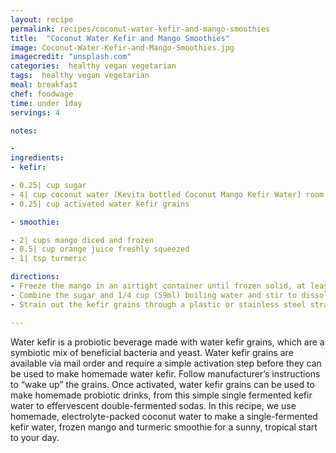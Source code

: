 ```yaml
---
layout: recipe
permalink: recipes/coconut-water-kefir-and-mango-smoothies
title:  "Coconut Water Kefir and Mango Smoothies"
image: Coconut-Water-Kefir-and-Mango-Smoothies.jpg
imagecredit: "unsplash.com"
categories:  healthy vegan vegetarian
tags:  healthy vegan vegetarian
meal: breakfast
chef: foodwage
time: under 1day
servings: 4

notes:

- 
ingredients:
- kefir:

- 0.25| cup sugar
- 4| cup coconut water (Kevita bottled Coconut Mango Kefir Water) room temperature (68–85°F/20–30ºC)
- 0.25| cup activated water kefir grains

- smoothie:

- 2| cups mango diced and frozen
- 0.5| cup orange juice freshly squeezed
- 1| tsp turmeric

directions:
- Freeze the mango in an airtight container until frozen solid, at least 24 hours.
- Combine the sugar and 1/4 cup (59ml) boiling water and stir to dissolve. Pour into a clean glass jar or plastic container. Add the coconut water and stir to combine. Add the activated kefir grains, cover jar or container with cheesecloth or a thin towel and secure with a rubber band. Set aside at room temperature until tangy and slightly effervescent, 24–72 hours depending on the ambient temperature.
- Strain out the kefir grains through a plastic or stainless steel strainer and reserve for another batch. Pour the kefir water into a blender. Add the frozen mango, orange juice, turmeric and blend until smooth. Serve immediately.

---
```


Water kefir is a probiotic beverage made with water kefir grains, which are a symbiotic mix of beneficial bacteria and yeast. Water kefir grains are available via mail order and require a simple activation step before they can be used to make homemade water kefir. Follow manufacturer’s instructions to “wake up” the grains. Once activated, water kefir grains can be used to make homemade probiotic drinks, from this simple single fermented kefir water to effervescent double-fermented sodas.
In this recipe, we use homemade, electrolyte-packed coconut water to make a single-fermented kefir water, frozen mango and turmeric smoothie for a sunny, tropical start to your day.
